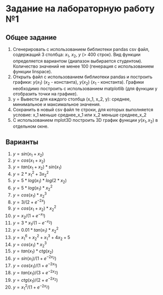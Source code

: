 # Задание на лабораторную работу №1
## Общее задание
1. Сгенерировать с использованием библиотеки pandas csv файл, содержащий 3 столбца: $x_1$, $x_2$, $y$ (> 400 строк). Вид функции определяется вариантом (диапазон выбирается студентом). Количество значений не менее 100 (генерация с использованием функции linspace).
2. Открыть файл с использованием библиотеки pandas и построить графики: $y(x_1)$ ($x_2$ - константа), $y(x_2)$  ($x_1$ - константа). Графики необходимо построить с использованием matplotlib (для функции y отобразить точки на графике). 
3. y = Вывести для каждого столбца (x_1, x_2, y): среднее, минимальное и максимальное значения.
4. Сохранить в новый csv файл те строки, для которых выполняется условие: x_1 меньше среднее_x_1 или x_2 меньше среднее_x_2
5. С использованием mplot3D построить 3D график функции $y(x_1, x_2)$ в отдельном окне.

## Варианты
1. $y = sin(x_1 + x_2)$
2. $y = cos(x_1 + x_2)$
3. $y = tan(x_1 + x_2) * sin(x_1)$
4. $y = 2 * x_1^2 + 3x_2^2$
5. $y = 5 * log(x_1) * log(2 * x_2)$
6. $y = 5 * log(x_1) * x_2^2$
7. $y = cos(x_1) * x_2^3$
8. $y = 3 / (2 + e^{-2x})$
9. $y = cos(x_1 + x_2) * x_2 ^ 2$
10. $y = x_2 / (1 + e^{-x_1})$
11. $y = 3 * x_1 / (1 - e^{-x_2})$
12. $y = 0.01 * tan(x_1) * x_2^2$
13. $y = x_1^6 + x_2^2 + x_1^3 + 4x_2 + 5$
14. $y = cos(x_1) * x_2^3$
15. $y = tan(x_1) * ctg(x_2)$
16. $y = sin(x_1) / (1 + e^{-2x_2})$
17. $y = cos(x_1) / (1 + e^{-2x_1})$
18. $y = tan(x_1) / (3 + e^{-2x_2})$
19. $y = ctg(x_1) / (2 + e^{-2x_2})$
20. $y = x_1^2 / (1 + e^{-2x_2})$
